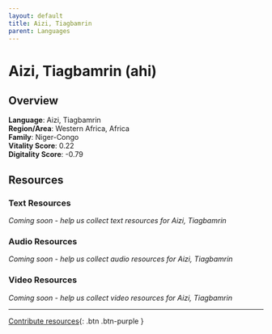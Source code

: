 ```yaml
---
layout: default
title: Aizi, Tiagbamrin
parent: Languages
---
```


# Aizi, Tiagbamrin (ahi)

## Overview

**Language**: Aizi, Tiagbamrin  
**Region/Area**: Western Africa, Africa  
**Family**: Niger-Congo  
**Vitality Score**: 0.22  
**Digitality Score**: -0.79  

## Resources

### Text Resources
*Coming soon - help us collect text resources for Aizi, Tiagbamrin*

### Audio Resources
*Coming soon - help us collect audio resources for Aizi, Tiagbamrin*

### Video Resources
*Coming soon - help us collect video resources for Aizi, Tiagbamrin*

---

[Contribute resources](https://fairtrain.github.io/){: .btn .btn-purple }
